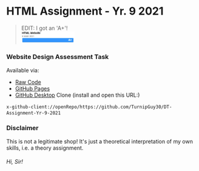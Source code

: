 # HTML Assignment - Yr. 9 2021

> EDIT: I got an 'A+'!<br>
> <img src="Site%20Files/images/mark.jpg" width="30%">

### Website Design Assessment Task
Available via:
* [Raw Code](https://github.com/TurnipGuy30/DT-Assignment-Yr-9-2021/tree/main/Site%20Files)
* [GitHub Pages](https://turnipguy30.github.io/DT-Assignment-Yr-9-2021/Site%20Files/index.html)
* [GitHub Desktop](https://desktop.github.com/) Clone (install and open this URL:)
```
x-github-client://openRepo/https://github.com/TurnipGuy30/DT-Assignment-Yr-9-2021
```
### Disclaimer
This is not a legitimate shop! It's just a theoretical interpretation of my own skills, i.e. a theory assignment.
###### Hi, Sir!
